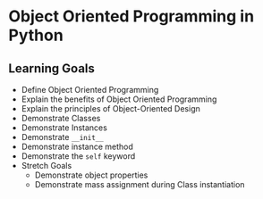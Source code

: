 # Object Oriented Programming in Python

## Learning Goals

- Define Object Oriented Programming
- Explain the benefits of Object Oriented Programming
- Explain the principles of Object-Oriented Design
- Demonstrate Classes 
- Demonstrate Instances 
- Demonstrate `__init__`
- Demonstrate instance method
- Demonstrate the `self` keyword 
- Stretch Goals
    - Demonstrate object properties
    - Demonstrate mass assignment during Class instantiation